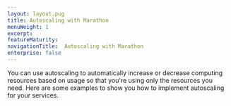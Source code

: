 ```yaml
---
layout: layout.pug
title: Autoscaling with Marathon
menuWeight: 1
excerpt:
featureMaturity:
navigationTitle:  Autoscaling with Marathon
enterprise: false
---
```





You can use autoscaling to automatically increase or decrease computing resources based on usage so that you're using only the resources you need. Here are some examples to show you how to implement autoscaling for your services.
